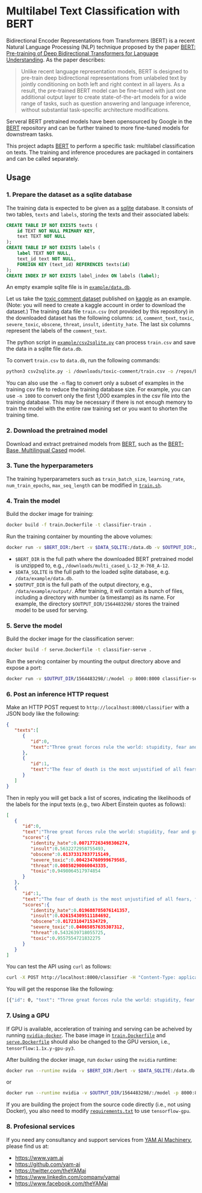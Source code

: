 # Multilabel Text Classification with BERT

Bidirectional Encoder Representations from Transformers (BERT) is a recent Natural Language Processing (NLP) technique proposed by the paper [BERT: Pre-training of Deep Bidirectional Transformers for Language Understanding](https://arxiv.org/abs/1810.04805). As the paper describes:
> Unlike recent language representation models, BERT is designed to pre-train deep bidirectional representations from unlabeled text by jointly conditioning on both left and right context in all layers. As a result, the pre-trained BERT model can be fine-tuned with just one additional output layer to create state-of-the-art models for a wide range of tasks, such as question answering and language inference, without substantial task-specific architecture modifications.

Serveral BERT pretrained models have been opensourced by Google in the [BERT](https://github.com/google-research/bert) repository and can be further trained to more fine-tuned models for downstream tasks.

This project adapts [BERT](https://github.com/google-research/bert) to perform a specific task: multilabel classification on texts. The training and inference procedures are packaged in containers and can be called separately.

## Usage

### 1. Prepare the dataset as a sqlite database
The training data is expected to be given as a [sqlite](https://www.sqlite.org/index.html) database. It consists of two tables, `texts` and `labels`, storing the texts and their associated labels:
```SQL
CREATE TABLE IF NOT EXISTS texts (
    id TEXT NOT NULL PRIMARY KEY,
    text TEXT NOT NULL
);
CREATE TABLE IF NOT EXISTS labels (
    label TEXT NOT NULL,
    text_id text NOT NULL,
    FOREIGN KEY (text_id) REFERENCES texts(id)
);
CREATE INDEX IF NOT EXISTS label_index ON labels (label);
```
An empty example sqlite file is in [`example/data.db`](https://github.com/yam-ai/bert-multilabel-classifier/blob/master/example/data.db).

Let us take the [toxic comment dataset](https://www.kaggle.com/c/jigsaw-toxic-comment-classification-challenge/data) published on [kaggle](https://www.kaggle.com/) as an example. (Note: you will need to create a kaggle account in order to download the dataset.) The training data file `train.csv` (not provided by this repository) in the downloaded dataset has the following columns: `id`, `comment_text`, `toxic`, `severe_toxic`, `obscene`, `threat`, `insult`, `identity_hate`. The last six columns represent the labels of the `comment_text`.

The python script in [`example/csv2sqlite.py`](https://github.com/yam-ai/bert-multilabel-classifier/blob/master/example/csv2sqlite.py) can process `train.csv` and save the data in a sqlite file `data.db`.

To convert `train.csv` to `data.db`, run the following commands:
```sh
python3 csv2sqlite.py -i /downloads/toxic-comment/train.csv -o /repos/bert-multilabel-classifier/example/data.db
```
You can also use the `-n` flag to convert only a subset of examples in the training csv file to reduce the training database size. For example, you can use `-n 1000` to convert only the first 1,000 examples in the csv file into the training database. This may be necessary if there is not enough memory to train the model with the entire raw training set or you want to shorten the training time.

### 2. Download the pretrained model
Download and extract pretrained models from [BERT](https://github.com/google-research/bert), such as the [BERT-Base, Multilingual Cased](https://storage.googleapis.com/bert_models/2018_11_23/multi_cased_L-12_H-768_A-12.zip) model.


### 3. Tune the hyperparameters
The training hyperparameters such as `train_batch_size`, `learning_rate`, `num_train_epochs`, `max_seq_length` can be modified in [`train.sh`](https://github.com/yam-ai/bert-multilabel-classifier/blob/master/train.sh).


### 4. Train the model
Build the docker image for training:
```sh
docker build -f train.Dockerfile -t classifier-train .
```  

Run the training container by mounting the above volumes:
```sh
docker run -v $BERT_DIR:/bert -v $DATA_SQLITE:/data.db -v $OUTPUT_DIR:/output classifier-train
```

* `$BERT_DIR` is the full path where the downloaded BERT pretrained model is unzipped to, e.g., `/downloads/multi_cased_L-12_H-768_A-12`.
* `$DATA_SQLITE` is the full path to the loaded sqlite database, e.g. `/data/example/data.db`.
* `$OUTPUT_DIR` is the full path of the output directory, e.g., `/data/example/output/`. After training, it will contain a bunch of files, including a directory with number (a timestamp) as its name. For example, the directory `$OUTPUT_DIR/1564483298/` stores the trained model to be used for serving.


### 5. Serve the model
Build the docker image for the classification server:
```sh
docker build -f serve.Dockerfile -t classifier-serve .
```

Run the serving container by mounting the output directory above and expose a port:
```sh
docker run -v $OUTPUT_DIR/1564483298/:/model -p 8000:8000 classifier-serve
```


### 6. Post an inference HTTP request

Make an HTTP POST request to `http://localhost:8000/classifier` with a JSON body like the following:
```json
{ 
   "texts":[ 
      { 
         "id":0,
         "text":"Three great forces rule the world: stupidity, fear and greed."
      },
      { 
         "id":1,
         "text":"The fear of death is the most unjustified of all fears, for there's no risk of accident for someone who's dead"
      }
   ]
}
```
Then in reply you will get back a list of scores, indicating the likelihoods of the labels for the input texts (e.g., two Albert Einstein quotes as follows):
```json
[ 
   { 
      "id":0,
      "text":"Three great forces rule the world: stupidity, fear and greed.",
      "scores":{ 
         "identity_hate":0.007177263498306274,
         "insult":0.5632272958755493,
         "obscene":0.01373317837715149,
         "severe_toxic":0.004234760999679565,
         "threat":0.00850290060043335,
         "toxic":0.9498064517974854
      }
   },
   { 
      "id":1,
      "text":"The fear of death is the most unjustified of all fears, for there's no risk of accident for someone who's dead",
      "scores":{ 
         "identity_hate":0.019688785076141357,
         "insult":0.026154309511184692,
         "obscene":0.0172310471534729,
         "severe_toxic":0.04065057635307312,
         "threat":0.5432639718055725,
         "toxic":0.9557554721832275
      }
   }
]
```

You can test the API using `curl` as follows:

```sh
curl -X POST http://localhost:8000/classifier -H "Content-Type: application/json" -d $'{"texts":[{"id":0,"text":"Three great forces rule the world: stupidity, fear and greed."},{"id":1,"text":"The fear of death is the most unjustified of all fears, for there\'s no risk of accident for someone who\'s dead"}]}'
```
You will get the response like the following:
```sh
[{"id": 0, "text": "Three great forces rule the world: stupidity, fear and greed.", "scores": {"identity_hate": 0.007177263498306274, "insult": 0.5632272958755493, "obscene": 0.01373317837715149, "severe_toxic": 0.004234760999679565, "threat": 0.00850290060043335, "toxic": 0.9498064517974854}}, {"id": 1, "text": "The fear of death is the most unjustified of all fears, for there's no risk of accident for someone who's dead", "scores": {"identity_hate": 0.019688785076141357, "insult": 0.026154309511184692, "obscene": 0.0172310471534729, "severe_toxic": 0.04065057635307312, "threat": 0.5432639718055725, "toxic": 0.9557554721832275}}]
```

### 7. Using a GPU
If GPU is available, acceleration of training and serving can be acheived by running [`nvidia-docker`](https://github.com/NVIDIA/nvidia-docker). The base image in [`train.Dockerfile`](https://github.com/yam-ai/bert-multilabel-classifier/blob/master/train.Dockerfile) and [`serve.Dockerfile`](https://github.com/yam-ai/bert-multilabel-classifier/blob/master/serve.Dockerfile) should also be changed to the GPU version, i.e., `tensorflow:1.1x.y-gpu-py3`.

After building the docker image, run `docker` using the `nvidia` runtime:

```sh
docker run --runtime nvida -v $BERT_DIR:/bert -v $DATA_SQLITE:/data.db -v $OUTPUT_DIR:/output classifier-train
```
or 
```sh
docker run --runtime nvidia -v $OUTPUT_DIR/1564483298/:/model -p 8000:8000 classifier-serve
```

If you are building the project from the source code directly (i.e., not using Docker), you also need to modify [`requirements.txt`](https://github.com/yam-ai/bert-multilabel-classifier/blob/master/requirements.txt) to use `tensorflow-gpu`.

### 8. Profesional services

If you need any consultancy and support services from [YAM AI Machinery](https://www.yam.ai), please find us at:
* https://www.yam.ai
* https://github.com/yam-ai
* https://twitter.com/theYAMai
* https://www.linkedin.com/company/yamai
* https://www.facebook.com/theYAMai
